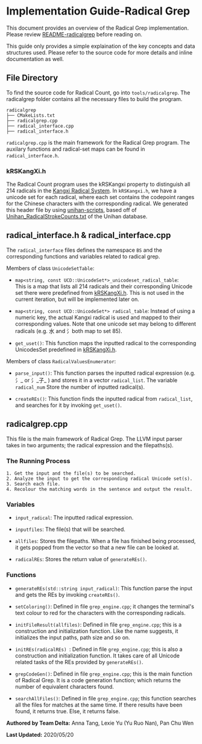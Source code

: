 # Implementation Guide-Radical Grep 

This document provides an overview of the Radical Grep implementation. Please review [README-radicalgrep](https://cs-git-research.cs.surrey.sfu.ca/cameron/parabix-devel/blob/delta-radicalgrep/README-radicalgrep.md) before reading on.

This guide only provides a simple explaination of the key concepts and data structures used. Please refer to the source code for more details and inline documentation as well.

## **File Directory**
To find the source code for Radical Count, go into `tools/radicalgrep`. The radicalgrep folder contains all the necessary files to build the program.

```
radicalgrep
├── CMakeLists.txt
├── radicalgrep.cpp 
├── radical_interface.cpp
├── radical_interface.h
```

`radicalgrep.cpp` is the main framework for the Radical Grep program. The auxilary functions and radical-set maps can be found in `radical_interface.h`.

### **kRSKangXi.h**
The Radical Count program uses the kRSKangxi property to distinguish all 214 radicals in the [Kangxi Radical System](https://en.wikipedia.org/wiki/Kangxi_radical). In `kRSKangxi.h`, we have a unicode set for each radical, where each set contains the codepoint ranges for the Chinese characters with the corresponding radical. We generated this header file by using [unihan-scripts](https://cs-git-research.cs.surrey.sfu.ca/cameron/parabix-devel/tree/delta-radicalgrep/unihan-scripts), based off of [Unihan_RadicalStrokeCounts.txt](https://cs-git-research.cs.surrey.sfu.ca/cameron/parabix-devel/blob/delta-radicalgrep/unihan-scripts/Unihan/Unihan_RadicalStrokeCounts.txt) of the Unihan database.

## **radical_interface.h & radical_interface.cpp**

The `radical_interface` files defines the namespace `BS` and the corresponding functions and variables related to radical grep.

Members of class `UnicodeSetTable`:

* `map<string, const UCD::UnicodeSet*>_unicodeset_radical_table`:  
This is a map that lists all 214 radicals and their corresponding Unicode set there were predefined from [kRSKangXi.h](https://cs-git-research.cs.surrey.sfu.ca/cameron/parabix-devel/blob/delta-radicalgrep/include/unicode/data/kRSKangXi.h). This is not used in the current iteration, but will be implemented later on.    

* `map<string, const UCD::UnicodeSet*> radical_table`:
Instead of using a numeric key, the actual Kangxi radical is used and mapped to their corresponding values. Note that one unicode set may belong to different radicals (e.g. 水 and 氵both map to set 85).

* `get_uset()`:
This function maps the inputted radical to the corresponding UnicodesSet predefined in [kRSKangXi.h](https://cs-git-research.cs.surrey.sfu.ca/cameron/parabix-devel/blob/delta-radicalgrep/include/unicode/data/kRSKangXi.h).
 
Members of class `RadicalValuesEnumerator`:
* `parse_input()`:
This function parses the inputted radical expression (e.g. 氵_ or 氵_子_ ) and stores it in a vector `radical_list`. The variable `radical_num` Store the number of inputted radical(s).

* `createREs()`:
This function finds the inputted radical from `radical_list`, and searches for it by invoking `get_uset()`.

## **radicalgrep.cpp**

This file is the main framework of Radical Grep. The LLVM input parser takes in two arguments; the radical expression and the filepaths(s).

### The Running Process
    1. Get the input and the file(s) to be searched. 
    2. Analyze the input to get the corresponding radical Unicode set(s).  
    3. Search each file. 
    4. Recolour the matching words in the sentence and output the result.     

### Variables
* `input_radical`: The inputted radical expression.

* `inputfiles`:  The file(s) that will be searched. 

* `allfiles`: Stores the filepaths. When a file has finished being processed, it gets popped from the vector so that a new file can be looked at. 

* `radicalREs`: Stores the return value of `generateREs()`.

### Functions
* `generateREs(std::string input_radical)`: This function parse the input and gets the REs by invoking `createREs()`.

* `setColoring()`: Defined in file `grep_engine.cpp`; it changes the terminal's text colour to red for the characters with the corresponding radicals.

* `initFileResult(allfiles)`: Defined in file `grep_engine.cpp`;  this is a construction and initialization function. Like the name suggests, it initializes the input paths, path size and so on.  

* `initREs(radicalREs) `: Defined in file `grep_engine.cpp`; this is also a construction and initialization function. It takes care of all Unicode related tasks of the REs provided by `generateREs()`. 

* `grepCodeGen()`: Defined in file `grep_engine.cpp`; this is the main function of Radical Grep. It is a code generation function; which returns the number of equivalent characters found.

* `searchAllFiles()`: Defined in file `grep_engine.cpp`; this function searches all the files for matches at the same time. If there results have been found, it returns true. Else, it returns false.


**Authored by Team Delta:** Anna Tang, Lexie Yu (Yu Ruo Nan),  Pan Chu Wen

**Last Updated:** 2020/05/20
